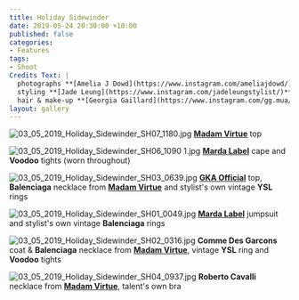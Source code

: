 ```yaml
---
title: Holiday Sidewinder
date: 2019-05-24 20:30:00 +10:00
published: false
categories:
- Features
tags:
- Shoot
Credits Text: |
  photographs **[Amelia J Dowd](https://www.instagram.com/ameliajdowd/)** at **[Viviens Creative](https://www.instagram.com/vivienscreative/)**
  styling **[Jade Leung](https://www.instagram.com/jadeleungstylist/)** at **[Viviens Creative](https://www.instagram.com/vivienscreative/)**
  hair & make-up **[Georgia Gaillard](https://www.instagram.com/gg.mua/)**
layout: gallery
---
```


![03_05_2019_Holiday_Sidewinder_SH07_1180.jpg](/uploads/03_05_2019_Holiday_Sidewinder_SH07_1180.jpg)
**[Madam Virtue](https://madamvirtue.com.au/)** top

![03_05_2019_Holiday_Sidewinder_SH06_1090 1.jpg](/uploads/03_05_2019_Holiday_Sidewinder_SH06_1090%201.jpg)
**[Marda Label](https://www.instagram.com/marda_label/)** cape and **Voodoo** tights (worn throughout)

![03_05_2019_Holiday_Sidewinder_SH03_0639.jpg](/uploads/03_05_2019_Holiday_Sidewinder_SH03_0639.jpg)
**[GKA Official](https://www.instagram.com/gka_official/)** top, **Balenciaga** necklace from **[Madam Virtue](https://madamvirtue.com.au/)** and stylist's own vintage **YSL** rings

![03_05_2019_Holiday_Sidewinder_SH01_0049.jpg](/uploads/03_05_2019_Holiday_Sidewinder_SH01_0049.jpg)
**[Marda Label](https://www.instagram.com/marda_label/)** jumpsuit and stylist's own vintage **Balenciaga** rings

![03_05_2019_Holiday_Sidewinder_SH02_0316.jpg](/uploads/03_05_2019_Holiday_Sidewinder_SH02_0316.jpg)
**Comme Des Garcons** coat & **Balenciaga** necklace from **[Madam Virtue](https://madamvirtue.com.au/)**, vintage **YSL** ring and **Voodoo** tights

![03_05_2019_Holiday_Sidewinder_SH04_0937.jpg](/uploads/03_05_2019_Holiday_Sidewinder_SH04_0937.jpg)
**Roberto Cavalli** necklace from **[Madam Virtue](https://madamvirtue.com.au/)**, talent's own bra

